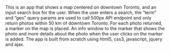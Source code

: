 This is an app that shows a map centered on downtown Toronto, and an input
search box for the user.
When the user enters a search, the “term” and “geo” query params are used to call 500px API endpoint and only
return photos within 50 km of downtown Toronto.
For each photo returned, a marker on the map is placed. An info window to
the marker that shows the photo and more details about the photo when
the user clicks on the marker is added.
The app is built from scratch using html5, css3, javascript, jquery and ajax.

